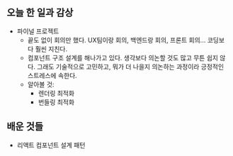 ## 오늘 한 일과 감상
- 파이널 프로젝트
  - 끝도 없이 회의만 했다. UX팀이랑 회의, 백엔드랑 회의, 프론트 회의... 코딩보다 훨씬 지친다.
  - 컴포넌트 구조 설계를 해나가고 있다. 생각보다 의논할 것도 많고 무튼 쉽지 않다. 그래도 기술적으로 고민하고, 뭐가 더 나을지 의논하는 과정이라 긍정적인 스트레스에 속한다. 
  - 알아볼 것:
    - 렌더링 최적화
    - 번들링 최적화

## 배운 것들
- 리액트 컴포넌트 설계 패턴